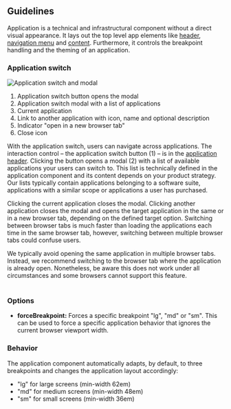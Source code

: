 ## Guidelines

Application is a technical and infrastructural component without a direct visual appearance. It lays out the top level app elements like [header](./application-header.md), [navigation menu](./application-menu.md) and [content](./content.md). Furthermore, it controls the breakpoint handling and the theming of an application.

### Application switch

![Application switch and modal](https://www.figma.com/design/wEptRgAezDU1z80Cn3eZ0o/iX-Pattern-Illustrations?type=design&node-id=1665-19417&mode=design&t=I0iEEuzKJJPK4Sum-11)

1. Application switch button opens the modal
2. Application switch modal with a list of applications
3. Current application
4. Link to another application with icon, name and optional description
5. Indicator "open in a new browser tab"
6. Close icon

With the application switch, users can navigate across applications. The interaction control – the application switch button (1) – is in the [application header](./application-header.md). Clicking the button opens a modal (2) with a list of available applications your users can switch to. This list is technically defined in the application component and its content depends on your product strategy. Our lists typically contain applications belonging to a software suite, applications with a similar scope or applications a user has purchased.

Clicking the current application closes the modal. Clicking another application closes the modal and opens the target application in the same or in a new browser tab, depending on the defined target option. Switching between browser tabs is much faster than loading the applications each time in the same browser tab, however, switching between multiple browser tabs could confuse users.

We typically avoid opening the same application in multiple browser tabs. Instead, we recommend switching to the browser tab where the application is already open. Nonetheless, be aware this does not work under all circumstances and some browsers cannot support this feature.
<br></br>

### Options

- **forceBreakpoint:** Forces a specific breakpoint "lg", "md" or "sm". This can be used to force a specific application behavior that ignores the current browser viewport width.

### Behavior

The application component automatically adapts, by default, to three breakpoints and changes the application layout accordingly:

- "lg" for large screens (min-width 62em)
- "md" for medium screens (min-width 48em)
- "sm" for small screens (min-width 36em)
